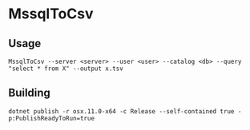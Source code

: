 # MssqlToCsv

## Usage

    MssqlToCsv --server <server> --user <user> --catalog <db> --query "select * from X" --output x.tsv

## Building

    dotnet publish -r osx.11.0-x64 -c Release --self-contained true -p:PublishReadyToRun=true

